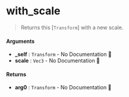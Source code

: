 # with\_scale

>  Returns this [`Transform`] with a new scale.

#### Arguments

- **\_self** : `Transform` \- No Documentation 🚧
- **scale** : `Vec3` \- No Documentation 🚧

#### Returns

- **arg0** : `Transform` \- No Documentation 🚧